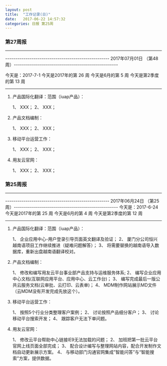 ```yaml
---
layout: post
title:  "工作记录(日)"
date:   2017-06-22 14:57:32
categories: 日报 第25周
---
```



### 第27周报
***
---------------------------------------------------- 2017年07月01日 （第48周）----------------------------------------------------

今天是：2017-7-1
今天是2017年的第 26 周
今天是6月的第 5 周
今天是第2季度的第 13 周
***

1. 产品国际化翻译：范围（iuap产品）：

    1、 XXX；
    2、 XXX；
    
2. 产品文档编制：

    1、 XXX；
    2、 XXX；
    
3. 移动平台运营工作：

    1、 XXX；
    2、 XXX；
    
4. 用友云官网：

    1、 XXX；
    2、 XXX；



### 第25周报
***
---------------------------------------------------- 2017年06月24日 （第25周）----------------------------------------------------
今天是：2017-6-24
今天是2017年的第 25 周
今天是6月的第 4 周
今天是第2季度的第 12 周
***

1. 产品国际化翻译：范围（iuap产品）：

    1、 企业应用中心-用户登录引导页面英文翻译及验证；
    2、 厦门分公司恒兴越南语项目工作继续推进（疑难问题解答）；
    3、 将需要替换的越南语导入数据库，重新出盘越南语翻译校对。
    
2. 产品文档编制：

    1、 修改和编写用友云平台事业部产品支持与运维服务体系;
    2、 编写企业应用中心文档(互联网应用平台、应用中心、云工作台)；
    3、 编写完成最后一版公共云服务文档(云审批、云打印、云表单)；
    4、 MDM制作网站展示MD文件（云MDM没有开发完成先放这个）。
    
3. 移动平台运营工作：

    1、 按照5个行业分类整理客户案例；
    2、 讨论按照产品细分客户；
    3、 讨论移动平台搜索开发；
    4、 跟踪客户无法下单问题。
    
4. 用友云官网：

    1、 修改云平台帮助中心链接IE9无法加载的问题；
    2、 加班把第一批云平台官网上线页面全部完成；
    3、 配合设计编写与整理网站内容，配合开发制作文档自动更新展示方案。
    4、 与移动部门沟通官网集成”智能问答”与“智能搜索”方案，提供数据。

